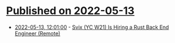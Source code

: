 # [Published on 2022-05-13](index.md)

* [2022-05-13, 12:01:00](https://news.ycombinator.com/item?id=31366406) - [Svix (YC W21) Is Hiring a Rust Back End Engineer (Remote)](https://www.svix.com/careers/?utm_source=news.ycombinator.com&utm_medium=referral&utm_campaign=hacker-news-jobs)
